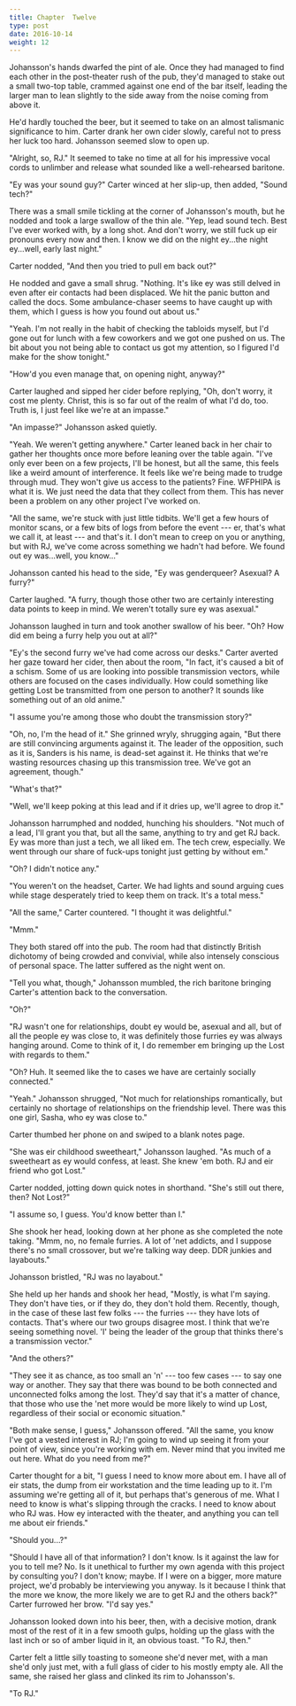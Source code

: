 ```yaml
---
title: Chapter  Twelve
type: post
date: 2016-10-14
weight: 12
---
```


Johansson's hands dwarfed the pint of ale. Once they had managed to find each other in the post-theater rush of the pub, they'd managed to stake out a small two-top table, crammed against one end of the bar itself, leading the larger man to lean slightly to the side away from the noise coming from above it.

He'd hardly touched the beer, but it seemed to take on an almost talismanic significance to him. Carter drank her own cider slowly, careful not to press her luck too hard. Johansson seemed slow to open up.

"Alright, so, RJ." It seemed to take no time at all for his impressive vocal cords to unlimber and release what sounded like a well-rehearsed baritone.

"Ey was your sound guy?" Carter winced at her slip-up, then added, "Sound tech?"

There was a small smile tickling at the corner of Johansson's mouth, but he nodded and took a large swallow of the thin ale. "Yep, lead sound tech. Best I've ever worked with, by a long shot. And don't worry, we still fuck up eir pronouns every now and then. I know we did on the night ey...the night ey...well, early last night."

Carter nodded, "And then you tried to pull em back out?"

He nodded and gave a small shrug. "Nothing. It's like ey was still delved in even after eir contacts had been displaced. We hit the panic button and called the docs. Some ambulance-chaser seems to have caught up with them, which I guess is how you found out about us."

"Yeah. I'm not really in the habit of checking the tabloids myself, but I'd gone out for lunch with a few coworkers and we got one pushed on us. The bit about you not being able to contact us got my attention, so I figured I'd make for the show tonight."

"How'd you even manage that, on opening night, anyway?"

Carter laughed and sipped her cider before replying, "Oh, don't worry, it cost me plenty. Christ, this is so far out of the realm of what I'd do, too. Truth is, I just feel like we're at an impasse."

"An impasse?" Johansson asked quietly.

"Yeah. We weren't getting anywhere." Carter leaned back in her chair to gather her thoughts once more before leaning over the table again. "I've only ever been on a few projects, I'll be honest, but all the same, this feels like a weird amount of interference. It feels like we're being made to trudge through mud. They won't give us access to the patients? Fine. WFPHIPA is what it is. We just need the data that they collect from them. This has never been a problem on any other project I've worked on.

"All the same, we're stuck with just little tidbits. We'll get a few hours of monitor scans, or a few bits of logs from before the event --- er, that's what we call it, at least --- and that's it. I don't mean to creep on you or anything, but with RJ, we've come across something we hadn't had before. We found out ey was...well, you know..."

Johansson canted his head to the side, "Ey was genderqueer? Asexual? A furry?"

Carter laughed. "A furry, though those other two are certainly interesting data points to keep in mind. We weren't totally sure ey was asexual."

Johansson laughed in turn and took another swallow of his beer. "Oh? How did em being a furry help you out at all?"

"Ey's the second furry we've had come across our desks." Carter averted her gaze toward her cider, then about the room, "In fact, it's caused a bit of a schism. Some of us are looking into possible transmission vectors, while others are focused on the cases individually. How could something like getting Lost be transmitted from one person to another? It sounds like something out of an old anime."

"I assume you're among those who doubt the transmission story?"

"Oh, no, I'm the head of it." She grinned wryly, shrugging again, "But there are still convincing arguments against it. The leader of the opposition, such as it is, Sanders is his name, is dead-set against it. He thinks that we're wasting resources chasing up this transmission tree. We've got an agreement, though."

"What's that?"

"Well, we'll keep poking at this lead and if it dries up, we'll agree to drop it."

Johansson harrumphed and nodded, hunching his shoulders. "Not much of a lead, I'll grant you that, but all the same, anything to try and get RJ back. Ey was more than just a tech, we all liked em. The tech crew, especially. We went through our share of fuck-ups tonight just getting by without em."

"Oh? I didn't notice any."

"You weren't on the headset, Carter. We had lights and sound arguing cues while stage desperately tried to keep them on track. It's a total mess."

"All the same," Carter countered. "I thought it was delightful."

"Mmm."

They both stared off into the pub. The room had that distinctly British dichotomy of being crowded and convivial, while also intensely conscious of personal space. The latter suffered as the night went on.

"Tell you what, though," Johansson mumbled, the rich baritone bringing Carter's attention back to the conversation.

"Oh?"

"RJ wasn't one for relationships, doubt ey would be, asexual and all, but of all the people ey was close to, it was definitely those furries ey was always hanging around. Come to think of it, I do remember em bringing up the Lost with regards to them."

"Oh? Huh. It seemed like the to cases we have are certainly socially connected."

"Yeah." Johansson shrugged, "Not much for relationships romantically, but certainly no shortage of relationships on the friendship level. There was this one girl, Sasha, who ey was close to."

Carter thumbed her phone on and swiped to a blank notes page.

"She was eir childhood sweetheart," Johansson laughed. "As much of a sweetheart as ey would confess, at least. She knew 'em both. RJ and eir friend who got Lost."

Carter nodded, jotting down quick notes in shorthand. "She's still out there, then? Not Lost?"

"I assume so, I guess. You'd know better than I."

She shook her head, looking down at her phone as she completed the note taking. "Mmm, no, no female furries. A lot of 'net addicts, and I suppose there's no small crossover, but we're talking way deep. DDR junkies and layabouts."

Johansson bristled, "RJ was no layabout."

She held up her hands and shook her head, "Mostly, is what I'm saying. They don't have ties, or if they do, they don't hold them. Recently, though, in the case of these last few folks --- the furries --- they have lots of contacts. That's where our two groups disagree most. I think that we're seeing something novel. 'I' being the leader of the group that thinks there's a transmission vector."

"And the others?"

"They see it as chance, as too small an 'n' --- too few cases --- to say one way or another. They say that there was bound to be both connected and unconnected folks among the lost. They'd say that it's a matter of chance, that those who use the 'net more would be more likely to wind up Lost, regardless of their social or economic situation."

"Both make sense, I guess," Johansson offered. "All the same, you know I've got a vested interest in RJ; I'm going to wind up seeing it from your point of view, since you're working with em. Never mind that you invited me out here. What do you need from me?"

Carter thought for a bit, "I guess I need to know more about em. I have all of eir stats, the dump from eir workstation and the time leading up to it. I'm assuming we're getting all of it, but perhaps that's generous of me. What I need to know is what's slipping through the cracks. I need to know about who RJ was. How ey interacted with the theater, and anything you can tell me about eir friends."

"Should you...?"

"Should I have all of that information? I don't know. Is it against the law for you to tell me? No. Is it unethical to further my own agenda with this project by consulting you? I don't know; maybe. If I were on a bigger, more mature project, we'd probably be interviewing you anyway. Is it because I think that the more we know, the more likely we are to get RJ and the others back?" Carter furrowed her brow. "I'd say yes."

Johansson looked down into his beer, then, with a decisive motion, drank most of the rest of it in a few smooth gulps, holding up the glass with the last inch or so of amber liquid in it, an obvious toast. "To RJ, then."

Carter felt a little silly toasting to someone she'd never met, with a man she'd only just met, with a full glass of cider to his mostly empty ale. All the same, she raised her glass and clinked its rim to Johansson's.

"To RJ."
